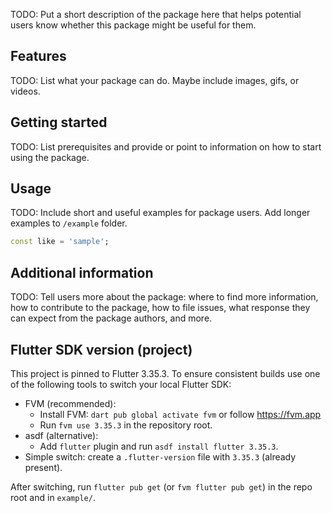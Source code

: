 <!--
This README describes the package. If you publish this package to pub.dev,
this README's contents appear on the landing page for your package.

For information about how to write a good package README, see the guide for
[writing package pages](https://dart.dev/tools/pub/writing-package-pages).

For general information about developing packages, see the Dart guide for
[creating packages](https://dart.dev/guides/libraries/create-packages)
and the Flutter guide for
[developing packages and plugins](https://flutter.dev/to/develop-packages).
-->

TODO: Put a short description of the package here that helps potential users
know whether this package might be useful for them.

## Features

TODO: List what your package can do. Maybe include images, gifs, or videos.

## Getting started

TODO: List prerequisites and provide or point to information on how to
start using the package.

## Usage

TODO: Include short and useful examples for package users. Add longer examples
to `/example` folder.

```dart
const like = 'sample';
```

## Additional information

TODO: Tell users more about the package: where to find more information, how to
contribute to the package, how to file issues, what response they can expect
from the package authors, and more.

## Flutter SDK version (project)

This project is pinned to Flutter 3.35.3. To ensure consistent builds use one
of the following tools to switch your local Flutter SDK:

- FVM (recommended):
	- Install FVM: `dart pub global activate fvm` or follow https://fvm.app
	- Run `fvm use 3.35.3` in the repository root.
- asdf (alternative):
	- Add `flutter` plugin and run `asdf install flutter 3.35.3`.
- Simple switch: create a `.flutter-version` file with `3.35.3` (already present).

After switching, run `flutter pub get` (or `fvm flutter pub get`) in the repo root
and in `example/`.
